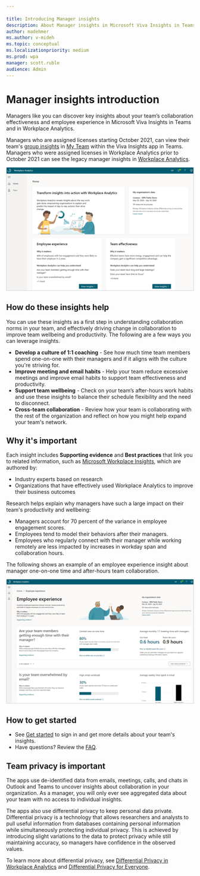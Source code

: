 ```yaml
---

title: Introducing Manager insights
description: About Manager insights in Microsoft Viva Insights in Teams and in Workplace Analytics and how to use them to help manage your team
author: madehmer
ms.author: v-mideh
ms.topic: conceptual
ms.localizationpriority: medium
ms.prod: wpa
manager: scott.ruble
audience: Admin
---
```


# Manager insights introduction

Managers like you can discover key insights about your team’s collaboration effectiveness and employee experience in Microsoft Viva Insights in Teams and in Workplace Analytics.

Managers who are assigned licenses starting October 2021, can view their team's [group insights](../use/group-insights.md) in [My Team](../use/myteam.md) within the Viva Insights app in Teams. Managers who were assigned licenses in Workplace Analytics prior to October 2021 can see the legacy manager insights in [Workplace Analytics](https://workplaceanalytics.office.com).

![Manager insights in Workplace Analytics.](./images/manager-insights.png)

## How do these insights help

You can use these insights as a first step in understanding collaboration norms in your team, and effectively driving change in collaboration to improve team wellbeing and productivity. The following are a few ways you can leverage insights.

* **Develop a culture of 1:1 coaching** - See how much time team members spend one-on-one with their managers and if it aligns with the culture you're striving for.
* **Improve meeting and email habits** - Help your team reduce excessive meetings and improve email habits to support team effectiveness and productivity.
* **Support team wellbeing** - Check on your team’s after-hours work habits and use these insights to balance their schedule flexibility and the need to disconnect.
* **Cross-team collaboration** - Review how your team is collaborating with the rest of the organization and reflect on how you might help expand your team's network.

## Why it's important

Each insight includes **Supporting evidence** and **Best practices** that link you to related information, such as [Microsoft Workplace Insights](https://insights.office.com/), which are authored by:

* Industry experts based on research
* Organizations that have effectively used Workplace Analytics to improve their business outcomes

Research helps explain why managers have such a large impact on their team's productivity and wellbeing:

* Managers account for 70 percent of the variance in employee engagement scores.
* Employees tend to model their behaviors after their managers.
* Employees who regularly connect with their manager while working remotely are less impacted by increases in workday span and collaboration hours.

The following shows an example of an employee experience insight about manager one-on-one time and after-hours team collaboration.

![Employee experience details.](./images/employee-experience.png)

## How to get started

* See [Get started](./get-started.md) to sign in and get more details about your team's insights.
* Have questions? Review the [FAQ](./faqs.md).

## Team privacy is important

The apps use de-identified data from emails, meetings, calls, and chats in Outlook and Teams to uncover insights about collaboration in your organization. As a manager, you will only ever see aggregated data about your team with no access to individual insights.

The apps also use differential privacy to keep personal data private. Differential privacy is a technology that allows researchers and analysts to pull useful information from databases containing personal information while simultaneously protecting individual privacy. This is achieved by introducing slight variations to the data to protect privacy while still maintaining accuracy, so managers have confidence in the observed values.

To learn more about differential privacy, see [Differential Privacy in Workplace Analytics](../privacy/differential-privacy.md) and [Differential Privacy for Everyone](https://download.microsoft.com/download/D/1/F/D1F0DFF5-8BA9-4BDF-8924-7816932F6825/Differential_Privacy_for_Everyone.pdf).
